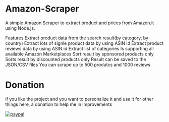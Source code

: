 # Amazon-Scraper
A simple Amazon Scraper to extract product  and prices from Amazon.it using Node.js.

Features
Extract product data from the search result(by category, by country)
Extract lots of signle product data by using ASIN id
Extract product reviews data by using ASIN id
Extract list of categories
Is supporting all available Amazon Marketplaces
Sort result by sponsored products only
Sorts result by discounted products only
Result can be saved to the JSON/CSV files
You can scrape up to 500 produtcs and 1000 reviews



# Donation
if you like the project and you want to personalize it and use it for other things here, a donation to help me in improvements


[![paypal](https://www.paypalobjects.com/en_US/i/btn/btn_donateCC_LG.gif)](https://www.paypal.com/donate/?business=shouldperfect330%40hotmail.com&item_name=Donazione+volontaria&currency_code=EUR)
